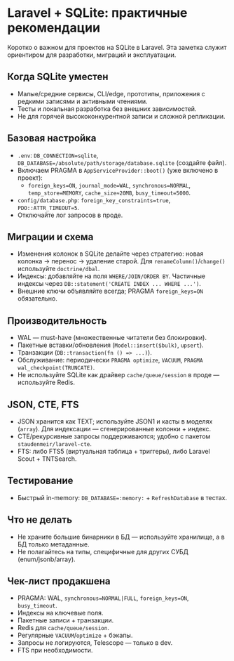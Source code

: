 # Laravel + SQLite: практичные рекомендации

Коротко о важном для проектов на SQLite в Laravel. Эта заметка служит ориентиром для разработки, миграций и эксплуатации.

## Когда SQLite уместен

- Малые/средние сервисы, CLI/edge, прототипы, приложения с редкими записями и активными чтениями.
- Тесты и локальная разработка без внешних зависимостей.
- Не для горячей высококонкурентной записи и сложной репликации.

## Базовая настройка

- `.env`: `DB_CONNECTION=sqlite`, `DB_DATABASE=/absolute/path/storage/database.sqlite` (создайте файл).
- Включаем PRAGMA в `AppServiceProvider::boot()` (уже включено в проект):
  - `foreign_keys=ON`, `journal_mode=WAL`, `synchronous=NORMAL`, `temp_store=MEMORY`, `cache_size≈20MB`, `busy_timeout=5000`.
- `config/database.php`: `foreign_key_constraints=true`, `PDO::ATTR_TIMEOUT=5`.
- Отключайте лог запросов в проде.

## Миграции и схема

- Изменения колонок в SQLite делайте через стратегию: новая колонка → перенос → удаление старой. Для `renameColumn()`/`change()` используйте `doctrine/dbal`.
- Индексы: добавляйте на поля `WHERE/JOIN/ORDER BY`. Частичные индексы через `DB::statement('CREATE INDEX ... WHERE ...')`.
- Внешние ключи объявляйте всегда; PRAGMA `foreign_keys=ON` обязательно.

## Производительность

- WAL — must-have (множественные читатели без блокировки).
- Пакетные вставки/обновления (`Model::insert($bulk)`, `upsert`).
- Транзакции (`DB::transaction(fn () => ...)`).
- Обслуживание: периодически `PRAGMA optimize`, `VACUUM`, `PRAGMA wal_checkpoint(TRUNCATE)`.
- Не используйте SQLite как драйвер `cache/queue/session` в проде — используйте Redis.

## JSON, CTE, FTS

- JSON хранится как TEXT; используйте JSON1 и касты в моделях (`array`). Для индексации — сгенерированные колонки + индекс.
- CTE/рекурсивные запросы поддерживаются; удобно с пакетом `staudenmeir/laravel-cte`.
- FTS: либо FTS5 (виртуальная таблица + триггеры), либо Laravel Scout + TNTSearch.

## Тестирование

- Быстрый in-memory: `DB_DATABASE=:memory:` + `RefreshDatabase` в тестах.

## Что не делать

- Не храните большие бинарники в БД — используйте хранилище, а в БД только метаданные.
- Не полагайтесь на типы, специфичные для других СУБД (enum/jsonb/array).

## Чек-лист продакшена

- PRAGMA: WAL, `synchronous=NORMAL|FULL`, `foreign_keys=ON`, `busy_timeout`.
- Индексы на ключевые поля.
- Пакетные записи + транзакции.
- Redis для `cache/queue/session`.
- Регулярные `VACUUM`/`optimize` + бэкапы.
- Запросы не логируются, Telescope — только в dev.
- FTS при необходимости.
